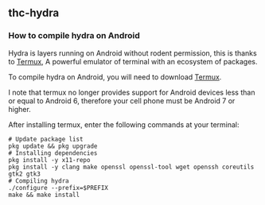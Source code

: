 ## thc-hydra
### How to compile hydra on Android

Hydra is layers running on Android without rodent permission,
this is thanks to [Termux](https://termux.com/), A powerful emulator
of terminal with an ecosystem of packages. 

To compile hydra on Android, you will need to download 
[Termux](https://termux.com/). 

I note that termux no longer provides support
for Android devices less than or equal to Android 6,
therefore your cell phone must be Android 7 or higher. 

After installing termux, enter the following commands 
at your terminal:

```
# Update package list 
pkg update && pkg upgrade
# Installing dependencies
pkg install -y x11-repo
pkg install -y clang make openssl openssl-tool wget openssh coreutils gtk2 gtk3
# Compiling hydra
./configure --prefix=$PREFIX
make && make install 
```
